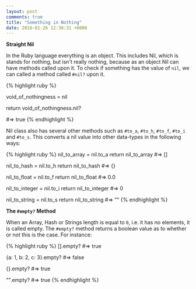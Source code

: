 ```yaml
---
layout: post
comments: true
title: "Something in Nothing"
date: 2016-01-26 12:30:31 +0000
---
```


<strong> Straight Nil </strong>

In the Ruby language everything is an object. This includes Nil, which is stands for nothing, but isn't really nothing, because as an object Nil can have methods called upon it. To check if something has the value of `nil`, we can called a method called `#nil?` upon it.

{% highlight ruby %}

void_of_nothingness = nil

return void_of_nothingness.nil?

#=> true
{% endhighlight %}

Nil class also has several other methods such as `#to_a`, `#to_h`, `#to_f`, `#to_i` and `#to_s`. This converts a nil value into other data-types in the following ways:

{% highlight ruby %}
nil_to_array = nil.to_a
return nil_to_array
#=> []

nil_to_hash = nil.to_h
return nil_to_hash
#=> {}

nil_to_float = nil.to_f
return nil_to_float
#=> 0.0

nil_to_integer = nil.to_i
return nil_to_integer 
#=> 0

nil_to_string = nil.to_s
return nil_to_string
#=> ""
{% endhighlight %}

<strong> The `#empty?` Method </strong>

When an Array, Hash or Strings length is equal to `0`, i.e. it has no elements, it is called empty. The `#empty?` method returns a boolean value as to whether or not this is the case. For instance:

{% highlight ruby %}
[].empty?
#=> true

{a: 1, b: 2, c: 3}.empty?
#=> false

{}.empty?
#=> true

"".empty?
#=> true
{% endhighlight %}

